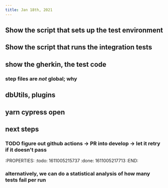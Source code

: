```yaml
---
title: Jan 18th, 2021
---
```


## Show the script that sets up the test environment
## Show the script that runs the integration tests
## show the gherkin, the test code
### step files are *not* global; why
## dbUtils, plugins
## yarn cypress open
## next steps
### TODO figure out github actions -> PR into develop -> let it retry if it doesn't pass
:PROPERTIES:
:todo: 1611005215737
:done: 1611005217713
:END:
### alternatively, we can do a statistical analysis of how many tests fail per run
##
